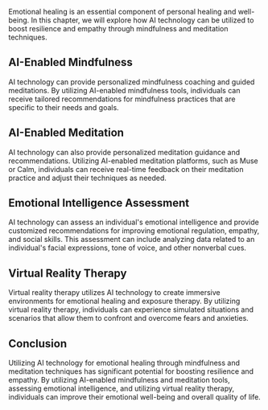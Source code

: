 
Emotional healing is an essential component of personal healing and well-being. In this chapter, we will explore how AI technology can be utilized to boost resilience and empathy through mindfulness and meditation techniques.

AI-Enabled Mindfulness
----------------------

AI technology can provide personalized mindfulness coaching and guided meditations. By utilizing AI-enabled mindfulness tools, individuals can receive tailored recommendations for mindfulness practices that are specific to their needs and goals.

AI-Enabled Meditation
---------------------

AI technology can also provide personalized meditation guidance and recommendations. Utilizing AI-enabled meditation platforms, such as Muse or Calm, individuals can receive real-time feedback on their meditation practice and adjust their techniques as needed.

Emotional Intelligence Assessment
---------------------------------

AI technology can assess an individual's emotional intelligence and provide customized recommendations for improving emotional regulation, empathy, and social skills. This assessment can include analyzing data related to an individual's facial expressions, tone of voice, and other nonverbal cues.

Virtual Reality Therapy
-----------------------

Virtual reality therapy utilizes AI technology to create immersive environments for emotional healing and exposure therapy. By utilizing virtual reality therapy, individuals can experience simulated situations and scenarios that allow them to confront and overcome fears and anxieties.

Conclusion
----------

Utilizing AI technology for emotional healing through mindfulness and meditation techniques has significant potential for boosting resilience and empathy. By utilizing AI-enabled mindfulness and meditation tools, assessing emotional intelligence, and utilizing virtual reality therapy, individuals can improve their emotional well-being and overall quality of life.

